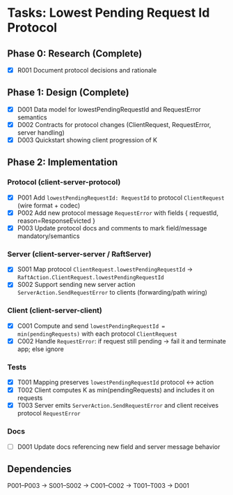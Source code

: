 # Tasks: Lowest Pending Request Id Protocol

## Phase 0: Research (Complete)
- [x] R001 Document protocol decisions and rationale

## Phase 1: Design (Complete)
- [x] D001 Data model for lowestPendingRequestId and RequestError semantics
- [x] D002 Contracts for protocol changes (ClientRequest, RequestError, server handling)
- [x] D003 Quickstart showing client progression of K

## Phase 2: Implementation

### Protocol (client-server-protocol)
- [x] P001 Add `lowestPendingRequestId: RequestId` to protocol `ClientRequest` (wire format + codec)
- [x] P002 Add new protocol message `RequestError` with fields { requestId, reason=ResponseEvicted }
- [x] P003 Update protocol docs and comments to mark field/message mandatory/semantics

### Server (client-server-server / RaftServer)
- [x] S001 Map protocol `ClientRequest.lowestPendingRequestId` → `RaftAction.ClientRequest.lowestPendingRequestId`
- [x] S002 Support sending new server action `ServerAction.SendRequestError` to clients (forwarding/path wiring)

### Client (client-server-client)
- [x] C001 Compute and send `lowestPendingRequestId = min(pendingRequests)` with each protocol `ClientRequest`
- [x] C002 Handle `RequestError`: if request still pending → fail it and terminate app; else ignore

### Tests
- [x] T001 Mapping preserves `lowestPendingRequestId` protocol ↔ action
- [x] T002 Client computes K as min(pendingRequests) and includes it on requests
- [x] T003 Server emits `ServerAction.SendRequestError` and client receives protocol `RequestError`

### Docs
- [ ] D001 Update docs referencing new field and server message behavior

## Dependencies
P001–P003 → S001–S002 → C001–C002 → T001–T003 → D001


